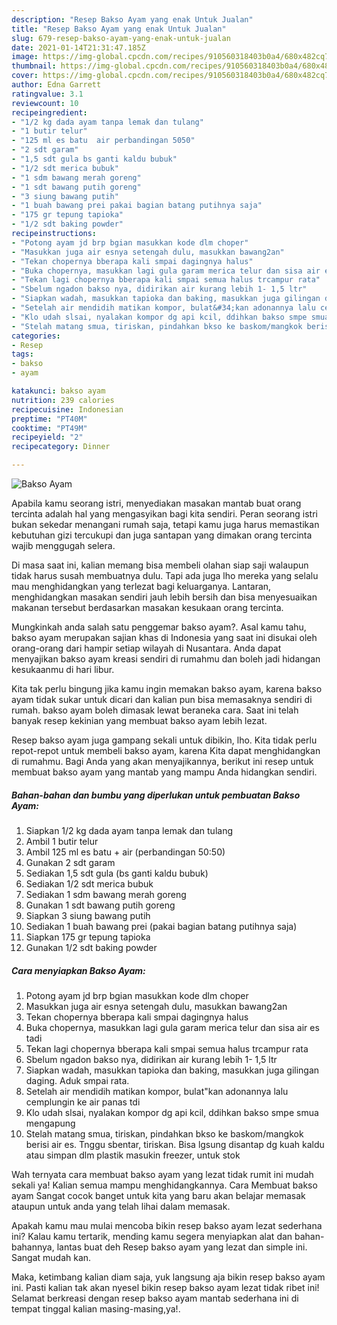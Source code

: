 ```yaml
---
description: "Resep Bakso Ayam yang enak Untuk Jualan"
title: "Resep Bakso Ayam yang enak Untuk Jualan"
slug: 679-resep-bakso-ayam-yang-enak-untuk-jualan
date: 2021-01-14T21:31:47.185Z
image: https://img-global.cpcdn.com/recipes/910560318403b0a4/680x482cq70/bakso-ayam-foto-resep-utama.jpg
thumbnail: https://img-global.cpcdn.com/recipes/910560318403b0a4/680x482cq70/bakso-ayam-foto-resep-utama.jpg
cover: https://img-global.cpcdn.com/recipes/910560318403b0a4/680x482cq70/bakso-ayam-foto-resep-utama.jpg
author: Edna Garrett
ratingvalue: 3.1
reviewcount: 10
recipeingredient:
- "1/2 kg dada ayam tanpa lemak dan tulang"
- "1 butir telur"
- "125 ml es batu  air perbandingan 5050"
- "2 sdt garam"
- "1,5 sdt gula bs ganti kaldu bubuk"
- "1/2 sdt merica bubuk"
- "1 sdm bawang merah goreng"
- "1 sdt bawang putih goreng"
- "3 siung bawang putih"
- "1 buah bawang prei pakai bagian batang putihnya saja"
- "175 gr tepung tapioka"
- "1/2 sdt baking powder"
recipeinstructions:
- "Potong ayam jd brp bgian masukkan kode dlm choper"
- "Masukkan juga air esnya setengah dulu, masukkan bawang2an"
- "Tekan chopernya bberapa kali smpai dagingnya halus"
- "Buka chopernya, masukkan lagi gula garam merica telur dan sisa air es tadi"
- "Tekan lagi chopernya bberapa kali smpai semua halus trcampur rata"
- "Sbelum ngadon bakso nya, didirikan air kurang lebih 1- 1,5 ltr"
- "Siapkan wadah, masukkan tapioka dan baking, masukkan juga gilingan daging. Aduk smpai rata."
- "Setelah air mendidih matikan kompor, bulat&#34;kan adonannya lalu cemplungin ke air panas tdi"
- "Klo udah slsai, nyalakan kompor dg api kcil, ddihkan bakso smpe smua mengapung"
- "Stelah matang smua, tiriskan, pindahkan bkso ke baskom/mangkok berisi air es. Tnggu sbentar, tiriskan. Bisa lgsung disantap dg kuah kaldu atau simpan dlm plastik masukin freezer, untuk stok"
categories:
- Resep
tags:
- bakso
- ayam

katakunci: bakso ayam 
nutrition: 239 calories
recipecuisine: Indonesian
preptime: "PT40M"
cooktime: "PT49M"
recipeyield: "2"
recipecategory: Dinner

---
```



![Bakso Ayam](https://img-global.cpcdn.com/recipes/910560318403b0a4/680x482cq70/bakso-ayam-foto-resep-utama.jpg)

Apabila kamu seorang istri, menyediakan masakan mantab buat orang tercinta adalah hal yang mengasyikan bagi kita sendiri. Peran seorang istri bukan sekedar menangani rumah saja, tetapi kamu juga harus memastikan kebutuhan gizi tercukupi dan juga santapan yang dimakan orang tercinta wajib menggugah selera.

Di masa  saat ini, kalian memang bisa membeli olahan siap saji walaupun tidak harus susah membuatnya dulu. Tapi ada juga lho mereka yang selalu mau menghidangkan yang terlezat bagi keluarganya. Lantaran, menghidangkan masakan sendiri jauh lebih bersih dan bisa menyesuaikan makanan tersebut berdasarkan masakan kesukaan orang tercinta. 



Mungkinkah anda salah satu penggemar bakso ayam?. Asal kamu tahu, bakso ayam merupakan sajian khas di Indonesia yang saat ini disukai oleh orang-orang dari hampir setiap wilayah di Nusantara. Anda dapat menyajikan bakso ayam kreasi sendiri di rumahmu dan boleh jadi hidangan kesukaanmu di hari libur.

Kita tak perlu bingung jika kamu ingin memakan bakso ayam, karena bakso ayam tidak sukar untuk dicari dan kalian pun bisa memasaknya sendiri di rumah. bakso ayam boleh dimasak lewat beraneka cara. Saat ini telah banyak resep kekinian yang membuat bakso ayam lebih lezat.

Resep bakso ayam juga gampang sekali untuk dibikin, lho. Kita tidak perlu repot-repot untuk membeli bakso ayam, karena Kita dapat menghidangkan di rumahmu. Bagi Anda yang akan menyajikannya, berikut ini resep untuk membuat bakso ayam yang mantab yang mampu Anda hidangkan sendiri.

<!--inarticleads1-->

##### Bahan-bahan dan bumbu yang diperlukan untuk pembuatan Bakso Ayam:

1. Siapkan 1/2 kg dada ayam tanpa lemak dan tulang
1. Ambil 1 butir telur
1. Ambil 125 ml es batu + air (perbandingan 50:50)
1. Gunakan 2 sdt garam
1. Sediakan 1,5 sdt gula (bs ganti kaldu bubuk)
1. Sediakan 1/2 sdt merica bubuk
1. Sediakan 1 sdm bawang merah goreng
1. Gunakan 1 sdt bawang putih goreng
1. Siapkan 3 siung bawang putih
1. Sediakan 1 buah bawang prei (pakai bagian batang putihnya saja)
1. Siapkan 175 gr tepung tapioka
1. Gunakan 1/2 sdt baking powder




<!--inarticleads2-->

##### Cara menyiapkan Bakso Ayam:

1. Potong ayam jd brp bgian masukkan kode dlm choper
1. Masukkan juga air esnya setengah dulu, masukkan bawang2an
1. Tekan chopernya bberapa kali smpai dagingnya halus
1. Buka chopernya, masukkan lagi gula garam merica telur dan sisa air es tadi
1. Tekan lagi chopernya bberapa kali smpai semua halus trcampur rata
1. Sbelum ngadon bakso nya, didirikan air kurang lebih 1- 1,5 ltr
1. Siapkan wadah, masukkan tapioka dan baking, masukkan juga gilingan daging. Aduk smpai rata.
1. Setelah air mendidih matikan kompor, bulat&#34;kan adonannya lalu cemplungin ke air panas tdi
1. Klo udah slsai, nyalakan kompor dg api kcil, ddihkan bakso smpe smua mengapung
1. Stelah matang smua, tiriskan, pindahkan bkso ke baskom/mangkok berisi air es. Tnggu sbentar, tiriskan. Bisa lgsung disantap dg kuah kaldu atau simpan dlm plastik masukin freezer, untuk stok




Wah ternyata cara membuat bakso ayam yang lezat tidak rumit ini mudah sekali ya! Kalian semua mampu menghidangkannya. Cara Membuat bakso ayam Sangat cocok banget untuk kita yang baru akan belajar memasak ataupun untuk anda yang telah lihai dalam memasak.

Apakah kamu mau mulai mencoba bikin resep bakso ayam lezat sederhana ini? Kalau kamu tertarik, mending kamu segera menyiapkan alat dan bahan-bahannya, lantas buat deh Resep bakso ayam yang lezat dan simple ini. Sangat mudah kan. 

Maka, ketimbang kalian diam saja, yuk langsung aja bikin resep bakso ayam ini. Pasti kalian tak akan nyesel bikin resep bakso ayam lezat tidak ribet ini! Selamat berkreasi dengan resep bakso ayam mantab sederhana ini di tempat tinggal kalian masing-masing,ya!.

